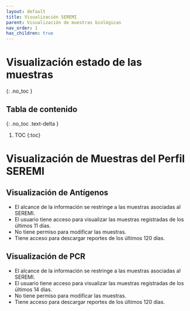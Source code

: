 ```yaml
---
layout: default
title: Visualización SEREMI
parent: Visualización de muestras biológicas
nav_order: 1
has_children: true
---
```


# Visualización estado de las muestras
{: .no_toc }

## Tabla de contenido
{: .no_toc .text-delta }
1. TOC
{:toc}

#  Visualización de Muestras del Perfil SEREMI

## Visualización de Antígenos
- El alcance de la información se restringe a las muestras asociadas al SEREMI.
- El usuario tiene acceso para visualizar las muestras registradas de los últimos 11 días.
- No tiene permiso para modificar las muestras.
- Tiene acceso para descargar reportes de los últimos 120 días.

## Visualización de PCR
- El alcance de la información se restringe a las muestras asociadas al SEREMI.
- El usuario tiene acceso para visualizar las muestras registradas de los últimos 14 días.
- No tiene permiso para modificar las muestras.
- Tiene acceso para descargar reportes de los últimos 120 días.
